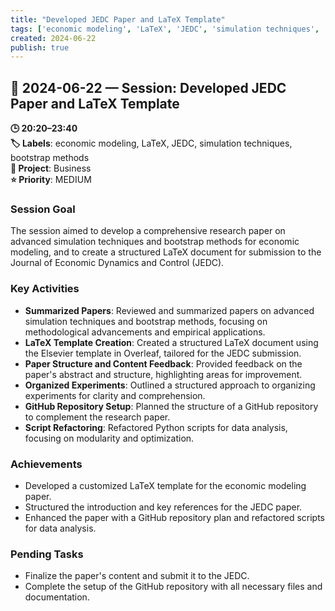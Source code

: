 ```yaml
---
title: "Developed JEDC Paper and LaTeX Template"
tags: ['economic modeling', 'LaTeX', 'JEDC', 'simulation techniques', 'bootstrap methods']
created: 2024-06-22
publish: true
---
```


## 📅 2024-06-22 — Session: Developed JEDC Paper and LaTeX Template

**🕒 20:20–23:40**  
**🏷️ Labels**: economic modeling, LaTeX, JEDC, simulation techniques, bootstrap methods  
**📂 Project**: Business  
**⭐ Priority**: MEDIUM  


### Session Goal
The session aimed to develop a comprehensive research paper on advanced simulation techniques and bootstrap methods for economic modeling, and to create a structured LaTeX document for submission to the Journal of Economic Dynamics and Control (JEDC).

### Key Activities
- **Summarized Papers**: Reviewed and summarized papers on advanced simulation techniques and bootstrap methods, focusing on methodological advancements and empirical applications.
- **LaTeX Template Creation**: Created a structured LaTeX document using the Elsevier template in Overleaf, tailored for the JEDC submission.
- **Paper Structure and Content Feedback**: Provided feedback on the paper's abstract and structure, highlighting areas for improvement.
- **Organized Experiments**: Outlined a structured approach to organizing experiments for clarity and comprehension.
- **GitHub Repository Setup**: Planned the structure of a GitHub repository to complement the research paper.
- **Script Refactoring**: Refactored Python scripts for data analysis, focusing on modularity and optimization.

### Achievements
- Developed a customized LaTeX template for the economic modeling paper.
- Structured the introduction and key references for the JEDC paper.
- Enhanced the paper with a GitHub repository plan and refactored scripts for data analysis.

### Pending Tasks
- Finalize the paper's content and submit it to the JEDC.
- Complete the setup of the GitHub repository with all necessary files and documentation.
